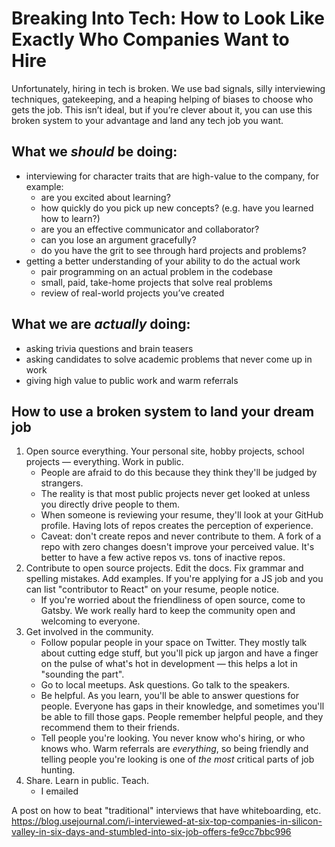 # Breaking Into Tech: How to Look Like Exactly Who Companies Want to Hire

Unfortunately, hiring in tech is broken. We use bad signals, silly interviewing techniques, gatekeeping, and a heaping helping of biases to choose who gets the job. This isn’t ideal, but if you’re clever about it, you can use this broken system to your advantage and land any tech job you want.

## What we _should_ be doing:

-   interviewing for character traits that are high-value to the company, for example:
    -   are you excited about learning?
    -   how quickly do you pick up new concepts? (e.g. have you learned how to learn?)
    -   are you an effective communicator and collaborator?
    -   can you lose an argument gracefully?
    -   do you have the grit to see through hard projects and problems?
-   getting a better understanding of your ability to do the actual work
    -   pair programming on an actual problem in the codebase
    -   small, paid, take-home projects that solve real problems
    -   review of real-world projects you’ve created

## What we are _actually_ doing:

-   asking trivia questions and brain teasers
-   asking candidates to solve academic problems that never come up in work
-   giving high value to public work and warm referrals

## How to use a broken system to land your dream job

1. Open source everything. Your personal site, hobby projects, school projects — everything. Work in public.
    - People are afraid to do this because they think they'll be judged by strangers.
    - The reality is that most public projects never get looked at unless you directly drive people to them.
    - When someone is reviewing your resume, they'll look at your GitHub profile. Having lots of repos creates the perception of experience.
    - Caveat: don't create repos and never contribute to them. A fork of a repo with zero changes doesn't improve your perceived value. It's better to have a few active repos vs. tons of inactive repos.
2. Contribute to open source projects. Edit the docs. Fix grammar and spelling mistakes. Add examples. If you're applying for a JS job and you can list "contributor to React" on your resume, people notice.
    - If you're worried about the friendliness of open source, come to Gatsby. We work really hard to keep the community open and welcoming to everyone.
3. Get involved in the community.
    - Follow popular people in your space on Twitter. They mostly talk about cutting edge stuff, but you'll pick up jargon and have a finger on the pulse of what's hot in development — this helps a lot in "sounding the part".
    - Go to local meetups. Ask questions. Go talk to the speakers.
    - Be helpful. As you learn, you'll be able to answer questions for people. Everyone has gaps in their knowledge, and sometimes you'll be able to fill those gaps. People remember helpful people, and they recommend them to their friends.
    - Tell people you're looking. You never know who's hiring, or who knows who. Warm referrals are _everything_, so being friendly and telling people you're looking is one of _the most_ critical parts of job hunting.
4. Share. Learn in public. Teach.
    - I emailed

A post on how to beat "traditional" interviews that have whiteboarding, etc. https://blog.usejournal.com/i-interviewed-at-six-top-companies-in-silicon-valley-in-six-days-and-stumbled-into-six-job-offers-fe9cc7bbc996
